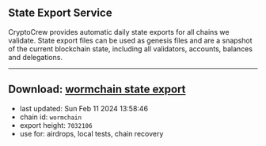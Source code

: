 ## State Export Service
CryptoCrew provides automatic daily state exports for all chains we validate. State export files can be used as genesis files and are a snapshot of the current blockchain state, including all validators, accounts, balances and delegations.

---
**Download: [wormchain state export](https://dl-eu2.ccvalidators.com/SERVICE/wormchain/wormchain_export_7032106.json)**
---

- last updated: Sun Feb 11 2024 13:58:46
- chain id: `wormchain`
- export height: `7032106`
- use for: airdrops, local tests, chain recovery
